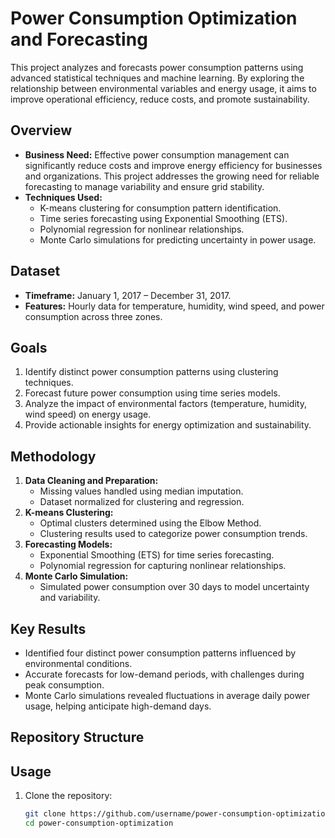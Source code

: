 # Power Consumption Optimization and Forecasting

This project analyzes and forecasts power consumption patterns using advanced statistical techniques and machine learning. By exploring the relationship between environmental variables and energy usage, it aims to improve operational efficiency, reduce costs, and promote sustainability.

## Overview

- **Business Need:** Effective power consumption management can significantly reduce costs and improve energy efficiency for businesses and organizations. This project addresses the growing need for reliable forecasting to manage variability and ensure grid stability.
- **Techniques Used:**
  - K-means clustering for consumption pattern identification.
  - Time series forecasting using Exponential Smoothing (ETS).
  - Polynomial regression for nonlinear relationships.
  - Monte Carlo simulations for predicting uncertainty in power usage.

## Dataset

- **Timeframe:** January 1, 2017 – December 31, 2017.
- **Features:** Hourly data for temperature, humidity, wind speed, and power consumption across three zones.

## Goals

1. Identify distinct power consumption patterns using clustering techniques.
2. Forecast future power consumption using time series models.
3. Analyze the impact of environmental factors (temperature, humidity, wind speed) on energy usage.
4. Provide actionable insights for energy optimization and sustainability.

## Methodology

1. **Data Cleaning and Preparation:**
   - Missing values handled using median imputation.
   - Dataset normalized for clustering and regression.
2. **K-means Clustering:**
   - Optimal clusters determined using the Elbow Method.
   - Clustering results used to categorize power consumption trends.
3. **Forecasting Models:**
   - Exponential Smoothing (ETS) for time series forecasting.
   - Polynomial regression for capturing nonlinear relationships.
4. **Monte Carlo Simulation:**
   - Simulated power consumption over 30 days to model uncertainty and variability.

## Key Results

- Identified four distinct power consumption patterns influenced by environmental conditions.
- Accurate forecasts for low-demand periods, with challenges during peak consumption.
- Monte Carlo simulations revealed fluctuations in average daily power usage, helping anticipate high-demand days.

## Repository Structure


## Usage

1. Clone the repository:
   ```bash
   git clone https://github.com/username/power-consumption-optimization.git
   cd power-consumption-optimization

